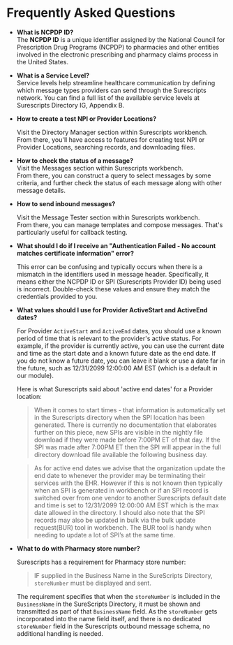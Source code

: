 # Frequently Asked Questions

* **What is NCPDP ID?**\
  The **NCPDP ID** is a unique identifier assigned by the National Council for Prescription Drug Programs (NCPDP) to pharmacies and other entities involved in the electronic prescribing and pharmacy claims process in the United States.
* **What is a Service Level?**\
  Service levels help streamline healthcare communication by defining which message types providers can send through the Surescripts network.  You can find a full list of the available service levels at Surescripts Directory IG, Appendix B.
*   **How to create a test NPI or Provider Locations?**

    Visit the Directory Manager section within Surescripts workbench.\
    From there, you'll have access to features for creating test NPI or Provider Locations, searching records, and downloading files.
* **How to check the status of a message?**\
  Visit the Messages section within Surescripts workbench.\
  From there, you can construct a query to select messages by some criteria, and further check the status of each message along with other message details.
*   **How to send inbound messages?**

    Visit the Message Tester section within Surescripts workbench.\
    From there, you can manage templates and compose messages. That's particularly useful for callback testing.
*   **What should I do if I receive an "Authentication Failed - No account matches certificate information" error?**

    This error can be confusing and typically occurs when there is a mismatch in the identifiers used in message header. Specifically, it means either the NCPDP ID or SPI (Surescripts Provider ID) being used is incorrect. Double-check these values and ensure they match the credentials provided to you.
*   **What values should I use for Provider ActiveStart and ActiveEnd dates?**

    For Provider `ActiveStart` and `ActiveEnd` dates, you should use a known period of time that is relevant to the provider's active status. For example, if the provider is currently active, you can use the current date and time as the start date and a known future date as the end date. If you do not know a future date, you can leave it blank or use a date far in the future, such as 12/31/2099 12:00:00 AM EST (which is a default in our module).

    Here is what Surescripts said about 'active end dates' for a Provider location:

    > When it comes to start times - that information is automatically set in the Surescripts directory when the SPI location has been generated. There is currently no documentation that elaborates further on this piece, new SPIs are visible in the nightly file download if they were made before 7:00PM ET of that day. If the SPI was made after 7:00PM ET then the SPI will appear in the full directory download file available the following business day.

    > As for active end dates we advise that the organization update the end date to whenever the provider may be terminating their services with the EHR. However if this is not known then typically when an SPI is generated in workbench or if an SPI record is switched over from one vendor to another Surescripts default date and time is set to 12/31/2099 12:00:00 AM EST which is the max date allowed in the directory. I should also note that the SPI records may also be updated in bulk via the bulk update request(BUR) tool in workbench. The BUR tool is handy when needing to update a lot of SPI’s at the same time.
*   **What to do with Pharmacy store number?**

    Surescripts has a requirement for Pharmacy store number:

    > IF supplied in the Business Name in the SureScripts Directory, `storeNumber` must be displayed and sent.

    The requirement specifies that when the `storeNumber` is included in the `BusinessName` in the SureScripts Directory, it must be shown and transmitted as part of that `BusinessName` field. As the `storeNumber` gets incorporated into the name field itself, and there is no dedicated `storeNumber` field in the Surescripts outbound message schema, no additional handling is needed.
